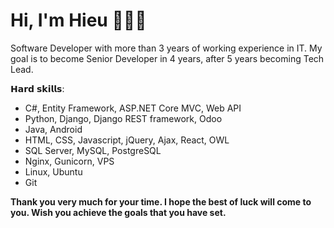 # Hi, I'm Hieu 👨🏻‍💻

<!-- <img src="images/cover_profile.jpg" height="518px"> -->

Software Developer with more than 3 years of working experience in IT. My goal is to become Senior Developer in 4 years, after 5 years becoming Tech Lead.

𝗛𝗮𝗿𝗱 𝘀𝗸𝗶𝗹𝗹𝘀:
- C#, Entity Framework, ASP.NET Core MVC, Web API
- Python, Django, Django REST framework, Odoo
- Java, Android
- HTML, CSS, Javascript, jQuery, Ajax, React, OWL
- SQL Server, MySQL, PostgreSQL
- Nginx, Gunicorn, VPS
- Linux, Ubuntu
- Git

**Thank you very much for your time. I hope the best of luck will come to you. Wish you achieve the goals that you have set.**
